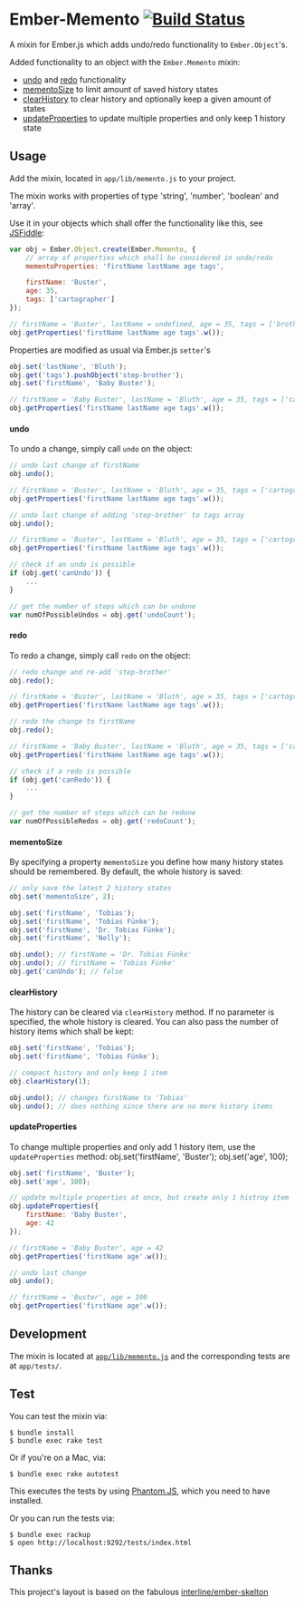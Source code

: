 Ember-Memento [![Build Status](https://secure.travis-ci.org/pangratz/ember-memento.png)](http://travis-ci.org/pangratz/ember-memento)
==============

A mixin for Ember.js which adds undo/redo functionality to `Ember.Object`'s.

Added functionality to an object with the `Ember.Memento` mixin:

* [undo](#undo) and [redo](#redo) functionality
* [mementoSize](#mementosize) to limit amount of saved history states
* [clearHistory](#clearhistory) to clear history and optionally keep a given amount of states
* [updateProperties](#updateproperties) to update multiple properties and only keep 1 history state

Usage
-----

Add the mixin, located in `app/lib/memento.js` to your project.

The mixin works with properties of type 'string', 'number', 'boolean' and 'array'.

Use it in your objects which shall offer the functionality like this, see [JSFiddle](http://jsfiddle.net/pangratz666/Dbvhe/):

```javascript
var obj = Ember.Object.create(Ember.Memento, {
    // array of properties which shall be considered in undo/redo
    mementoProperties: 'firstName lastName age tags',

    firstName: 'Buster',
    age: 35,
    tags: ['cartographer']
});

// firstName = 'Buster', lastName = undefined, age = 35, tags = ['brother', 'cartographer']
obj.getProperties('firstName lastName age tags'.w());
```

Properties are modified as usual via Ember.js `setter`'s

```javascript
obj.set('lastName', 'Bluth');
obj.get('tags').pushObject('step-brother');
obj.set('firstName', 'Baby Buster');

// firstName = 'Baby Buster', lastName = 'Bluth', age = 35, tags = ['cartographer', 'step-brother']
obj.getProperties('firstName lastName age tags'.w());
```

#### undo

To undo a change, simply call `undo` on the object:

```javascript
// undo last change of firstName
obj.undo();

// firstName = 'Buster', lastName = 'Bluth', age = 35, tags = ['cartographer', 'step-brother']
obj.getProperties('firstName lastName age tags'.w());

// undo last change of adding 'step-brother' to tags array
obj.undo();

// firstName = 'Buster', lastName = 'Bluth', age = 35, tags = ['cartographer']
obj.getProperties('firstName lastName age tags'.w());

// check if an undo is possible
if (obj.get('canUndo')) {
    ...
}

// get the number of steps which can be undone
var numOfPossibleUndos = obj.get('undoCount');
```

#### redo

To redo a change, simply call `redo` on the object:

```javascript
// redo change and re-add 'step-brother'
obj.redo();

// firstName = 'Buster', lastName = 'Bluth', age = 35, tags = ['cartographer', 'step-brother']
obj.getProperties('firstName lastName age tags'.w());

// redo the change to firstName
obj.redo();

// firstName = 'Baby Buster', lastName = 'Bluth', age = 35, tags = ['cartographer', 'step-brother']
obj.getProperties('firstName lastName age tags'.w());

// check if a redo is possible
if (obj.get('canRedo')) {
    ...
}

// get the number of steps which can be redone
var numOfPossibleRedos = obj.get('redoCount');
```

#### mementoSize

By specifying a property `mementoSize` you define how many history states should be remembered. By default, the whole history is saved:

```javascript
// only save the latest 2 history states
obj.set('mementoSize', 2);

obj.set('firstName', 'Tobias');
obj.set('firstName', 'Tobias Fünke');
obj.set('firstName', 'Dr. Tobias Fünke');
obj.set('firstName', 'Nelly');

obj.undo(); // firstName = 'Dr. Tobias Fünke'
obj.undo(); // firstName = 'Tobias Fünke'
obj.get('canUndo'); // false
```

#### clearHistory

The history can be cleared via `clearHistory` method. If no parameter is specified, the whole history is cleared. You can also pass the number of history items which shall be kept:

```javascript
obj.set('firstName', 'Tobias');
obj.set('firstName', 'Tobias Fünke');

// compact history and only keep 1 item
obj.clearHistory(1);

obj.undo(); // changes firstName to 'Tobias'
obj.undo(); // does nothing since there are no more history items
```

#### updateProperties

To change multiple properties and only add 1 history item, use the `updateProperties` method:
obj.set('firstName', 'Buster');
obj.set('age', 100);

```javascript
obj.set('firstName', 'Buster');
obj.set('age', 100);

// update multiple properties at once, but create only 1 histroy item
obj.updateProperties({
    firstName: 'Baby Buster',
    age: 42
});

// firstName = 'Baby Buster', age = 42
obj.getProperties('firstName age'.w());

// undo last change
obj.undo();

// firstName = 'Buster', age = 100
obj.getProperties('firstName age'.w());
```

Development
-----------

The mixin is located at [`app/lib/memento.js`](https://github.com/pangratz/ember-memento/blob/master/app/lib/memento.js) and the corresponding tests are at `app/tests/`.

Test
----

You can test the mixin via:

    $ bundle install 
    $ bundle exec rake test

Or if you're on a Mac, via:

    $ bundle exec rake autotest

This executes the tests by using [Phantom.JS](http://www.phantomjs.org/), which you need to have installed.

Or you can run the tests via:

    $ bundle exec rackup
    $ open http://localhost:9292/tests/index.html


Thanks
------

This project's layout is based on the fabulous [interline/ember-skelton](https://github.com/interline/ember-skeleton)